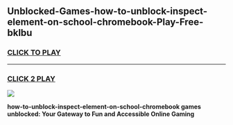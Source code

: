 
## Unblocked-Games-how-to-unblock-inspect-element-on-school-chromebook-Play-Free-bklbu
<h3>
<a href="https://premium76.site?title=how-to-unblock-inspect-element-on-school-chromebook&ref=12A">CLICK TO PLAY</a></h3>
<hr>

<h3>
<a href="https://premium76.site?title=how-to-unblock-inspect-element-on-school-chromebook&ref=12A">CLICK 2 PLAY</a>
  
</h3>

<a href="https://premium76.site?title=how-to-unblock-inspect-element-on-school-chromebook&ref=12A"><img src="https://clearcache.store/games.png"></a>


**how-to-unblock-inspect-element-on-school-chromebook games unblocked: Your Gateway to Fun and Accessible Online Gaming**
